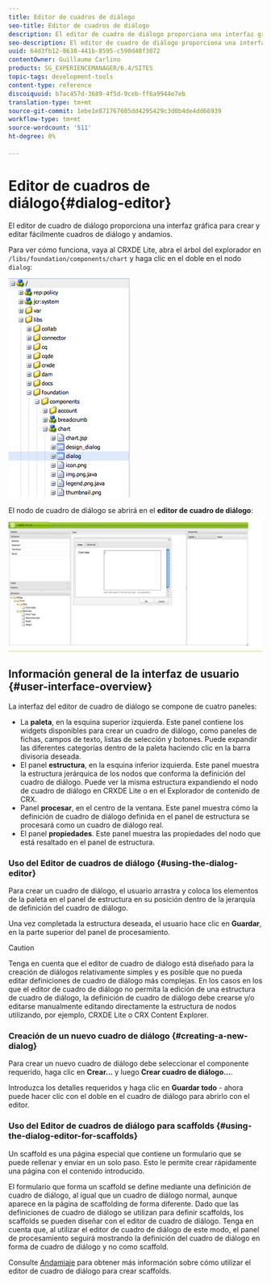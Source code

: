 ```yaml
---
title: Editor de cuadros de diálogo
seo-title: Editor de cuadros de diálogo
description: El editor de cuadro de diálogo proporciona una interfaz gráfica para crear y editar fácilmente cuadros de diálogo y andamios
seo-description: El editor de cuadro de diálogo proporciona una interfaz gráfica para crear y editar fácilmente cuadros de diálogo y andamios
uuid: 64d3fb12-8638-441b-8595-c590d48f3072
contentOwner: Guillaume Carlino
products: SG_EXPERIENCEMANAGER/6.4/SITES
topic-tags: development-tools
content-type: reference
discoiquuid: b7ac457d-3689-4f5d-9ceb-ff6a9944e7eb
translation-type: tm+mt
source-git-commit: 1ebe1e871767605dd4295429c3d0b4de4dd66939
workflow-type: tm+mt
source-wordcount: '511'
ht-degree: 0%

---
```



# Editor de cuadros de diálogo{#dialog-editor}

El editor de cuadro de diálogo proporciona una interfaz gráfica para crear y editar fácilmente cuadros de diálogo y andamios.

Para ver cómo funciona, vaya al CRXDE Lite, abra el árbol del explorador en `/libs/foundation/components/chart` y haga clic en el doble en el nodo `dialog`:

![chlimage_1-247](assets/chlimage_1-247.png)

El nodo de cuadro de diálogo se abrirá en el **editor de cuadro de diálogo**:

![screen_shot_2012-02-01at25033pm](assets/screen_shot_2012-02-01at25033pm.png)

## Información general de la interfaz de usuario {#user-interface-overview}

La interfaz del editor de cuadro de diálogo se compone de cuatro paneles:

* La **paleta**, en la esquina superior izquierda. Este panel contiene los widgets disponibles para crear un cuadro de diálogo, como paneles de fichas, campos de texto, listas de selección y botones. Puede expandir las diferentes categorías dentro de la paleta haciendo clic en la barra divisoria deseada.
* El panel **estructura**, en la esquina inferior izquierda. Este panel muestra la estructura jerárquica de los nodos que conforma la definición del cuadro de diálogo. Puede ver la misma estructura expandiendo el nodo de cuadro de diálogo en CRXDE Lite o en el Explorador de contenido de CRX.
* Panel **procesar**, en el centro de la ventana. Este panel muestra cómo la definición de cuadro de diálogo definida en el panel de estructura se procesará como un cuadro de diálogo real.
* El panel **propiedades**. Este panel muestra las propiedades del nodo que está resaltado en el panel de estructura.

### Uso del Editor de cuadros de diálogo {#using-the-dialog-editor}

Para crear un cuadro de diálogo, el usuario arrastra y coloca los elementos de la paleta en el panel de estructura en su posición dentro de la jerarquía de definición del cuadro de diálogo.

Una vez completada la estructura deseada, el usuario hace clic en **Guardar**, en la parte superior del panel de procesamiento.

>[!CAUTION]
>
>Tenga en cuenta que el editor de cuadro de diálogo está diseñado para la creación de diálogos relativamente simples y es posible que no pueda editar definiciones de cuadro de diálogo más complejas. En los casos en los que el editor de cuadro de diálogo no permita la edición de una estructura de cuadro de diálogo, la definición de cuadro de diálogo debe crearse y/o editarse manualmente editando directamente la estructura de nodos utilizando, por ejemplo, CRXDE Lite o CRX Content Explorer.

### Creación de un nuevo cuadro de diálogo {#creating-a-new-dialog}

Para crear un nuevo cuadro de diálogo debe seleccionar el componente requerido, haga clic en **Crear...** y luego **Crear cuadro de diálogo...**.

Introduzca los detalles requeridos y haga clic en **Guardar todo** - ahora puede hacer clic con el doble en el cuadro de diálogo para abrirlo con el editor.

### Uso del Editor de cuadros de diálogo para scaffolds {#using-the-dialog-editor-for-scaffolds}

Un scaffold es una página especial que contiene un formulario que se puede rellenar y enviar en un solo paso. Esto le permite crear rápidamente una página con el contenido introducido.

El formulario que forma un scaffold se define mediante una definición de cuadro de diálogo, al igual que un cuadro de diálogo normal, aunque aparece en la página de scaffolding de forma diferente. Dado que las definiciones de cuadro de diálogo se utilizan para definir scaffolds, los scaffolds se pueden diseñar con el editor de cuadro de diálogo. Tenga en cuenta que, al utilizar el editor de cuadro de diálogo de este modo, el panel de procesamiento seguirá mostrando la definición del cuadro de diálogo en forma de cuadro de diálogo y no como scaffold.

Consulte [Andamiaje](/help/sites-authoring/scaffolding.md) para obtener más información sobre cómo utilizar el editor de cuadro de diálogo para crear scaffolds.
